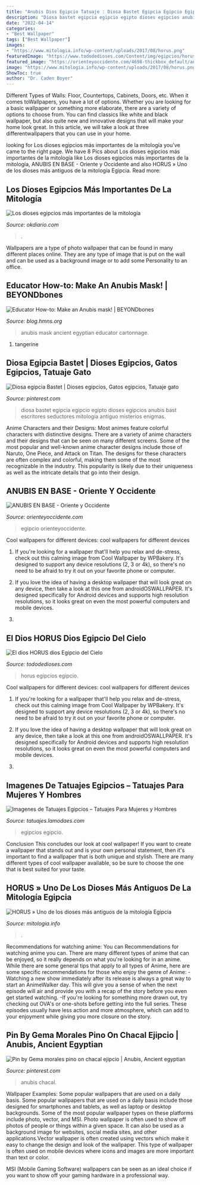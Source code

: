 ```yaml
---
title: "Anubis Dios Egipcio Tatuaje : Diosa Bastet Egipcia Egipcio Egipto Dioses Egipcios Anubis Bast Escritores Seductores Mitología Antiguo Misterios Enigmas"
description: "Diosa bastet egipcia egipcio egipto dioses egipcios anubis bast escritores seductores mitología antiguo misterios enigmas"
date: "2022-04-14"
categories:
- "Best Wallpaper"
tags: ["Best Wallpaper"]
images:
- "https://www.mitologia.info/wp-content/uploads/2017/08/horus.png"
featuredImage: "https://www.tododedioses.com/Content/img/egipcios/horus5.jpg"
featured_image: "https://orienteyoccidente.com/4698-thickbox_default/anubis-en-base.jpg"
image: "https://www.mitologia.info/wp-content/uploads/2017/08/horus.png"
ShowToc: true
author: "Dr. Caden Boyer"
---
```



Different Types of Walls: Floor, Countertops, Cabinets, Doors, etc.
When it comes toWallpapers, you have a lot of options. Whether you are looking for a basic wallpaper or something more elaborate, there are a variety of options to choose from. You can find classics like white and black wallpaper, but also quite new and innovative designs that will make your home look great. In this article, we will take a look at three differentwallpapers that you can use in your home.

	

		
looking for Los dioses egipcios más importantes de la mitología you've came to the right page. We have 8 Pics about Los dioses egipcios más importantes de la mitología like Los dioses egipcios más importantes de la mitología, ANUBIS EN BASE - Oriente y Occidente and also HORUS » Uno de los dioses más antiguos de la mitología Egipcia. Read more:
		
    
## Los Dioses Egipcios Más Importantes De La Mitología

<img loading=lazy src="https://okdiario.com/img/2017/05/29/dioses-egipcios-1-e1496095869439.jpg" onerror="this.onerror=null;this.src='https://tse3.mm.bing.net/th?id=OIP._kOkVtFu49s5y9pgKJi0TwHaEK&amp;pid=15.1';" alt="Los dioses egipcios más importantes de la mitología">

_Source: okdiario.com_

>. 

	



Wallpapers are a type of photo wallpaper that can be found in many different places online. They are any type of image that is put on the wall and can be used as a background image or to add some Personality to an office.

    
## Educator How-to: Make An Anubis Mask! | BEYONDbones

<img loading=lazy src="http://blog.hmns.org/wp-content/uploads/2015/07/anubis-1.jpg" onerror="this.onerror=null;this.src='https://tse1.mm.bing.net/th?id=OIP.-QqA5pmBjnIPbysKE7xiUwHaFn&amp;pid=15.1';" alt="Educator How-to: Make an Anubis mask! | BEYONDbones">

_Source: blog.hmns.org_

>anubis mask ancient egyptian educator cartonnage. 

	

1. tangerine 

    
## Diosa Egipcia Bastet | Dioses Egipcios, Gatos Egipcios, Tatuaje Gato

<img loading=lazy src="https://i.pinimg.com/736x/3a/a7/c4/3aa7c4278ead3a16fa8980ee82b25e61.jpg" onerror="this.onerror=null;this.src='https://tse3.mm.bing.net/th?id=OIP.pk4z1NRskr8mgeVkmWVs-gHaHa&amp;pid=15.1';" alt="Diosa egipcia Bastet | Dioses egipcios, Gatos egipcios, Tatuaje gato">

_Source: pinterest.com_

>diosa bastet egipcia egipcio egipto dioses egipcios anubis bast escritores seductores mitología antiguo misterios enigmas. 

	

Anime Characters and their Designs: Most animes feature colorful characters with distinctive designs.
There are a variety of anime characters and their designs that can be seen on many different screens. Some of the most popular and well-known anime character designs include those of Naruto, One Piece, and Attack on Titan. The designs for these characters are often complex and colorful, making them some of the most recognizable in the industry. This popularity is likely due to their uniqueness as well as the intricate details that go into their design.

    
## ANUBIS EN BASE - Oriente Y Occidente

<img loading=lazy src="https://orienteyoccidente.com/4698-thickbox_default/anubis-en-base.jpg" onerror="this.onerror=null;this.src='https://tse2.mm.bing.net/th?id=OIP.hEzzVo0iz_pEqZfIWWaylAHaLH&amp;pid=15.1';" alt="ANUBIS EN BASE - Oriente y Occidente">

_Source: orienteyoccidente.com_

>egipcio orienteyoccidente. 

	

Cool wallpapers for different devices:
cool wallpapers for different devices 

1. If you're looking for a wallpaper that'll help you relax and de-stress, check out this calming image from Cool Wallpaper by WPBakery. It's designed to support any device resolutions (2, 3 or 4k), so there's no need to be afraid to try it out on your favorite phone or computer.

2. If you love the idea of having a desktop wallpaper that will look great on any device, then take a look at this one from androidOSWALLPAPER. It's designed specifically for Android devices and supports high resolution resolutions, so it looks great on even the most powerful computers and mobile devices.

3.

    
## El Dios HORUS Dios Egipcio Del Cielo

<img loading=lazy src="https://www.tododedioses.com/Content/img/egipcios/horus5.jpg" onerror="this.onerror=null;this.src='https://tse3.mm.bing.net/th?id=OIP.D9n4c8kmJbKfu4J-Reu3XAHaPd&amp;pid=15.1';" alt="El dios HORUS dios Egipcio del Cielo">

_Source: tododedioses.com_

>horus egipcios egipcio. 

	

Cool wallpapers for different devices:
cool wallpapers for different devices 

1. If you're looking for a wallpaper that'll help you relax and de-stress, check out this calming image from Cool Wallpaper by WPBakery. It's designed to support any device resolutions (2, 3 or 4k), so there's no need to be afraid to try it out on your favorite phone or computer.

2. If you love the idea of having a desktop wallpaper that will look great on any device, then take a look at this one from androidOSWALLPAPER. It's designed specifically for Android devices and supports high resolution resolutions, so it looks great on even the most powerful computers and mobile devices.

3.

    
## Imagenes De Tatuajes Egipcios – Tatuajes Para Mujeres Y Hombres

<img loading=lazy src="https://tatuajes.lamodaes.com/wp-content/uploads/2016/11/foto-de-tatuaje-egipcio.jpg" onerror="this.onerror=null;this.src='https://tse4.mm.bing.net/th?id=OIP.G2LPxBrvixlRVZJVcBL44wHaLV&amp;pid=15.1';" alt="Imagenes de Tatuajes Egipcios – Tatuajes Para Mujeres y Hombres">

_Source: tatuajes.lamodaes.com_

>egipcios egipcio. 

	

Conclusion
This concludes our look at cool wallpaper! If you want to create a wallpaper that stands out and is your own personal statement, then it's important to find a wallpaper that is both unique and stylish. There are many different types of cool wallpaper available, so be sure to choose the one that is best suited for your taste.

    
## HORUS » Uno De Los Dioses Más Antiguos De La Mitología Egipcia

<img loading=lazy src="https://www.mitologia.info/wp-content/uploads/2017/08/horus.png" onerror="this.onerror=null;this.src='https://tse3.mm.bing.net/th?id=OIP.JxlF6Dv_y3TUa4uWUt16RwHaHZ&amp;pid=15.1';" alt="HORUS » Uno de los dioses más antiguos de la mitología Egipcia">

_Source: mitologia.info_

>. 

	

Recommendations for watching anime: You can
Recommendations for watching anime you can. There are many different types of anime that can be enjoyed, so it really depends on what you're looking for in an anime. While there are some general tips that apply to all types of Anime, here are some specific recommendations for those who enjoy the genre of Anime: 
-Watching a new show immediately after its release is always a great way to start an AnimeWalker day. This will give you a sense of when the next episode will air and provide you with a recap of the story before you even get started watching. 
-If you're looking for something more drawn out, try checking out OVA's or one-shots before getting into the full series. These episodes usually have less action and more atmosphere, which can add to your enjoyment while giving you more closure on the story.

    
## Pin By Gema Morales Pino On Chacal Ejipcio | Anubis, Ancient Egyptian

<img loading=lazy src="https://i.pinimg.com/736x/37/99/a7/3799a749d2f405babfc5c2a2d492385c.jpg" onerror="this.onerror=null;this.src='https://tse2.mm.bing.net/th?id=OIP.9fnZVm3ohqt4zifVZBM24QHaJ1&amp;pid=15.1';" alt="Pin by Gema morales pino on chacal ejipcio | Anubis, Ancient egyptian">

_Source: pinterest.com_

>anubis chacal. 

	

Wallpaper Examples: Some popular wallpapers that are used on a daily basis.
Some popular wallpapers that are used on a daily basis include those designed for smartphones and tablets, as well as laptop or desktop backgrounds. Some of the most popular wallpaper types on these platforms include photo, vector, and MSI. 
Photo wallpaper is often used to show off photos of people or things within a given space. It can also be used as a background image for websites, social media sites, and other applications.Vector wallpaper is often created using vectors which make it easy to change the design and look of the wallpaper. This type of wallpaper is often used on mobile devices where icons and images are more important than text or color. 

MSI (Mobile Gaming Software) wallpapers can be seen as an ideal choice if you want to show off your gaming hardware in a professional way.


